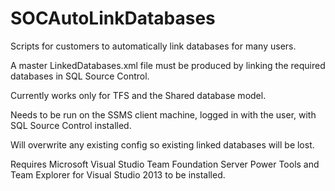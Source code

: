 # SOCAutoLinkDatabases
Scripts for customers to automatically link databases for many users.

A master LinkedDatabases.xml file must be produced by linking the required databases in SQL Source Control.

Currently works only for TFS and the Shared database model.

Needs to be run on the SSMS client machine, logged in with the user, with SQL Source Control installed.

Will overwrite any existing config so existing linked databases will be lost.

Requires Microsoft Visual Studio Team Foundation Server Power Tools and Team Explorer for Visual Studio 2013 to be installed.
